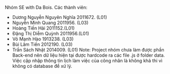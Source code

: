 Nhóm SE with Da Bois.
Các thành viên:
  - Dương Nguyễn Nguyên Nghĩa 2011672. (L01)
  - Nguyễn Minh Quang 2011956. (L03)
  - Hoàng Tiến Hải 2011152.(L01)
  - Đặng Thị Diễm Quỳnh 2011956.(L01)
  - Võ Mạnh Hào 1913238. (L03)
  - Bùi Lâm Tiến 2012190. (L03)
  - Trần Sách Nhật 2014009. (L01)
  Note: Project nhóm chưa làm được phần Back-end nên dữ liệu hiện tại được hardcode ra các file .js ở folder data. Việc cập nhập thông tin lịch làm việc của công nhân là không khả thi vì không có database để xử lý.
